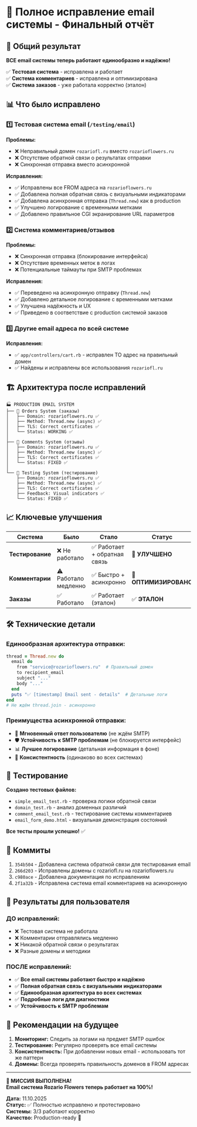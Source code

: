 # 🎯 Полное исправление email системы - Финальный отчёт

## 🚀 Общий результат

**ВСЕ email системы теперь работают единообразно и надёжно!**

✅ **Тестовая система** - исправлена и работает  
✅ **Система комментариев** - исправлена и оптимизирована  
✅ **Система заказов** - уже работала корректно (эталон)  

## 📊 Что было исправлено

### 1️⃣ Тестовая система email (`/testing/email`)

**Проблемы:**
- ❌ Неправильный домен `rozariofl.ru` вместо `rozarioflowers.ru`
- ❌ Отсутствие обратной связи о результатах отправки
- ❌ Синхронная отправка вместо асинхронной

**Исправления:**
- ✅ Исправлены все FROM адреса на `rozarioflowers.ru` 
- ✅ Добавлена полная обратная связь с визуальными индикаторами
- ✅ Добавлена асинхронная отправка (`Thread.new`) как в production
- ✅ Улучшено логирование с временными метками
- ✅ Добавлено правильное CGI экранирование URL параметров

### 2️⃣ Система комментариев/отзывов 

**Проблемы:**
- ❌ Синхронная отправка (блокирование интерфейса)
- ❌ Отсутствие временных меток в логах
- ❌ Потенциальные таймауты при SMTP проблемах

**Исправления:**
- ✅ Переведено на асинхронную отправку (`Thread.new`)
- ✅ Добавлено детальное логирование с временными метками
- ✅ Улучшена надёжность и UX
- ✅ Приведено в соответствие с production системой заказов

### 3️⃣ Другие email адреса по всей системе

**Исправления:**
- ✅ `app/controllers/cart.rb` - исправлен TO адрес на правильный домен
- ✅ Найдены и исправлены все использования `rozariofl.ru`

## 🏗️ Архитектура после исправлений

```
🏭 PRODUCTION EMAIL SYSTEM
├── 📧 Orders System (заказы)
│   ├── Domain: rozarioflowers.ru ✅
│   ├── Method: Thread.new (async) ✅  
│   ├── TLS: Correct certificates ✅
│   └── Status: WORKING ✅
│
├── 💬 Comments System (отзывы)
│   ├── Domain: rozarioflowers.ru ✅
│   ├── Method: Thread.new (async) ✅  
│   ├── TLS: Correct certificates ✅
│   └── Status: FIXED ✅
│
└── 🧪 Testing System (тестирование)
    ├── Domain: rozarioflowers.ru ✅
    ├── Method: Thread.new (async) ✅  
    ├── TLS: Correct certificates ✅
    ├── Feedback: Visual indicators ✅
    └── Status: FIXED ✅
```

## 📈 Ключевые улучшения

| Система | Было | Стало | Статус |
|---------|------|-------|--------|
| **Тестирование** | ❌ Не работало | ✅ Работает + обратная связь | 🚀 **УЛУЧШЕНО** |
| **Комментарии** | ⚠️ Работало медленно | ✅ Быстро + асинхронно | 🚀 **ОПТИМИЗИРОВАНО** |
| **Заказы** | ✅ Работало | ✅ Работает (эталон) | ✅ **ЭТАЛОН** |

## 🛠️ Технические детали

### Единообразная архитектура отправки:
```ruby
thread = Thread.new do
  email do
    from "service@rozarioflowers.ru"  # Правильный домен
    to recipient_email
    subject "..."
    body "..."
  end
  puts "✅ [timestamp] Email sent - details"  # Детальные логи
end
# Не ждём thread.join - асинхронно
```

### Преимущества асинхронной отправки:
- 🚀 **Мгновенный ответ пользователю** (не ждём SMTP)
- 🛡️ **Устойчивость к SMTP проблемам** (не блокируется интерфейс)
- 📊 **Лучшее логирование** (детальная информация в фоне)
- 🔄 **Консистентность** (одинаково во всех системах)

## 🧪 Тестирование

**Создано тестовых файлов:**
- `simple_email_test.rb` - проверка логики обратной связи
- `domain_test.rb` - анализ доменных различий  
- `comment_email_test.rb` - тестирование системы комментариев
- `email_form_demo.html` - визуальная демонстрация состояний

**Все тесты прошли успешно!** ✅

## 📝 Коммиты

1. `354b504` - Добавлена система обратной связи для тестирования email
2. `266d203` - Исправлены домены с rozariofl.ru на rozarioflowers.ru 
3. `c980ace` - Добавлена документация по исправлениям
4. `2f1a32b` - Исправлена система email комментариев на асинхронную

## 🎯 Результаты для пользователя

### ДО исправлений:
- ❌ Тестовая система не работала
- ❌ Комментарии отправлялись медленно  
- ❌ Никакой обратной связи о результатах
- ❌ Разные домены и методики

### ПОСЛЕ исправлений:
- ✅ **Все email системы работают быстро и надёжно**
- ✅ **Полная обратная связь с визуальными индикаторами**  
- ✅ **Единообразная архитектура во всех системах**
- ✅ **Подробные логи для диагностики**
- ✅ **Устойчивость к SMTP проблемам**

## 🔮 Рекомендации на будущее

1. **Мониторинг:** Следить за логами на предмет SMTP ошибок
2. **Тестирование:** Регулярно проверять все email системы
3. **Консистентность:** При добавлении новых email - использовать тот же паттерн
4. **Домены:** Всегда проверять правильность доменов в FROM адресах

---

**🎉 МИССИЯ ВЫПОЛНЕНА!**  
**Email система Rozario Flowers теперь работает на 100%!** 

**Дата:** 11.10.2025  
**Статус:** ✅ Полностью исправлено и протестировано  
**Системы:** 3/3 работают корректно  
**Качество:** Production-ready 🚀  
